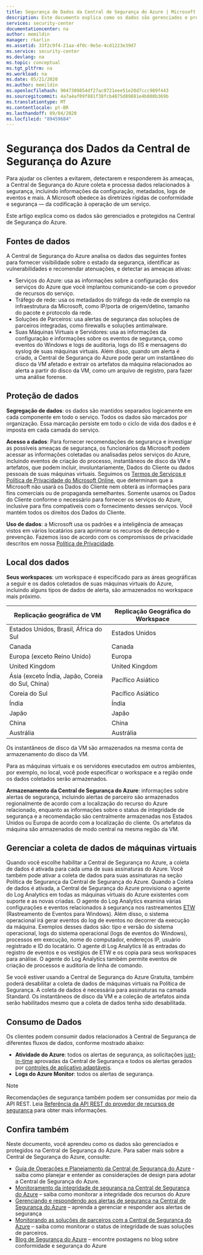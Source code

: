 ```yaml
---
title: Segurança de Dados da Central de Segurança do Azure | Microsoft Docs
description: Este documento explica como os dados são gerenciados e protegidos na Central de Segurança do Azure.
services: security-center
documentationcenter: na
author: memildin
manager: rkarlin
ms.assetid: 33f2c9f4-21aa-4f0c-9e5e-4cd1223e39d7
ms.service: security-center
ms.devlang: na
ms.topic: conceptual
ms.tgt_pltfrm: na
ms.workload: na
ms.date: 05/21/2020
ms.author: memildin
ms.openlocfilehash: 9047309854df27ac0721eee51e20d7ccc989f443
ms.sourcegitcommit: 4a7a4af09f881f38fcb4875d89881e4b808b369b
ms.translationtype: MT
ms.contentlocale: pt-BR
ms.lasthandoff: 09/04/2020
ms.locfileid: "89459684"
---
```

# <a name="azure-security-center-data-security"></a>Segurança dos Dados da Central de Segurança do Azure
Para ajudar os clientes a evitarem, detectarem e responderem às ameaças, a Central de Segurança do Azure coleta e processa dados relacionados à segurança, incluindo informações da configuração, metadados, logs de eventos e mais. A Microsoft obedece às diretrizes rígidas de conformidade e segurança — da codificação à operação de um serviço.

Este artigo explica como os dados são gerenciados e protegidos na Central de Segurança do Azure.

## <a name="data-sources"></a>Fontes de dados
A Central de Segurança do Azure analisa os dados das seguintes fontes para fornecer visibilidade sobre o estado da segurança, identificar as vulnerabilidades e recomendar atenuações, e detectar as ameaças ativas:

- Serviços do Azure: usa as informações sobre a configuração dos serviços do Azure que você implantou comunicando-se com o provedor de recursos do serviço.
- Tráfego de rede: usa os metadados do tráfego da rede de exemplo na infraestrutura da Microsoft, como IP/porta de origem/detino, tamanho do pacote e protocolo da rede.
- Soluções de Parceiros: usa alertas de segurança das soluções de parceiros integradas, como firewalls e soluções antimalware.
- Suas Máquinas Virtuais e Servidores: usa as informações da configuração e informações sobre os eventos de segurança, como eventos do Windows e logs de auditoria, logs do IIS e mensagens do syslog de suas máquinas virtuais. Além disso, quando um alerta é criado, a Central de Segurança do Azure pode gerar um instantâneo do disco da VM afetado e extrair os artefatos da máquina relacionados ao alerta a partir do disco da VM, como um arquivo de registro, para fazer uma análise forense.


## <a name="data-protection"></a>Proteção de dados
**Segregação de dados**: os dados são mantidos separados logicamente em cada componente em todo o serviço. Todos os dados são marcados por organização. Essa marcação persiste em todo o ciclo de vida dos dados e é imposta em cada camada do serviço.

**Acesso a dados**: Para fornecer recomendações de segurança e investigar as possíveis ameaças de segurança, os funcionários da Microsoft podem acessar as informações coletadas ou analisadas pelos serviços do Azure, incluindo eventos de criação do processo, instantâneos de disco da VM e artefatos, que podem incluir, involuntariamente, Dados do Cliente ou dados pessoais de suas máquinas virtuais. Seguimos os [Termos de Serviços e Política de Privacidade do Microsoft Online](https://www.microsoftvolumelicensing.com/DocumentSearch.aspx?Mode=3&DocumentTypeId=31), que determinam que a Microsoft não usará os Dados do Cliente nem obterá as informações para fins comerciais ou de propaganda semelhantes. Somente usamos os Dados do Cliente conforme o necessário para fornecer os serviços do Azure, inclusive para fins compatíveis com o fornecimento desses serviços. Você mantém todos os direitos dos Dados do Cliente.

**Uso de dados**: a Microsoft usa os padrões e a inteligência de ameaças vistos em vários locatários para aprimorar os recursos de detecção e prevenção. Fazemos isso de acordo com os compromissos de privacidade descritos em nossa [Política de Privacidade](https://www.microsoft.com/privacystatement/OnlineServices/Default.aspx).

## <a name="data-location"></a>Local dos dados

**Seus workspaces**: um workspace é especificado para as áreas geográficas a seguir e os dados coletados de suas máquinas virtuais do Azure, incluindo alguns tipos de dados de alerta, são armazenados no workspace mais próximo.

| Replicação geográfica de VM                              | Replicação Geográfica do Workspace |
|-------------------------------------|---------------|
| Estados Unidos, Brasil, África do Sul | Estados Unidos |
| Canada                              | Canada        |
| Europa (exceto Reino Unido)   | Europa        |
| United Kingdom                      | United Kingdom |
| Ásia (exceto Índia, Japão, Coreia do Sul, China)   | Pacífico Asiático  |
| Coreia do Sul                              | Pacífico Asiático  |
| Índia                               | Índia         |
| Japão                               | Japão         |
| China                               | China         |
| Austrália                           | Austrália     |


Os instantâneos de disco da VM são armazenados na mesma conta de armazenamento do disco da VM.

Para as máquinas virtuais e os servidores executados em outros ambientes, por exemplo, no local, você pode especificar o workspace e a região onde os dados coletados serão armazenados.

**Armazenamento da Central de Segurança do Azure**: informações sobre alertas de segurança, incluindo alertas de parceiro são armazenados regionalmente de acordo com a localização do recurso do Azure relacionado, enquanto as informações sobre o status de integridade de segurança e a recomendação são centralmente armazenadas nos Estados Unidos ou Europa de acordo com a localização do cliente. Os artefatos da máquina são armazenados de modo central na mesma região da VM.

## <a name="manage-data-collection-from-virtual-machines"></a>Gerenciar a coleta de dados de máquinas virtuais

Quando você escolhe habilitar a Central de Segurança no Azure, a coleta de dados é ativada para cada uma de suas assinaturas do Azure. Você também pode ativar a coleta de dados para suas assinaturas na seção Política de Segurança da Central de Segurança do Azure. Quando a Coleta de dados é ativada, a Central de Segurança do Azure provisiona o agente do Log Analytics em todas as máquinas virtuais do Azure existentes com suporte e as novas criadas.
O agente do Log Analytics examina várias configurações e eventos relacionados à segurança nos rastreamentos [ETW](https://msdn.microsoft.com/library/windows/desktop/bb968803.aspx) (Rastreamento de Eventos para Windows). Além disso, o sistema operacional irá gerar eventos do log de eventos no decorrer da execução da máquina. Exemplos desses dados são: tipo e versão do sistema operacional, logs do sistema operacional (logs de eventos do Windows), processos em execução, nome do computador, endereços IP, usuário registrado e ID do locatário. O agente di Log Analytics lê as entradas do registro de eventos e os vestígios de ETW e os copia para seus workspaces para análise. O agente do Log Analytics também permite eventos de criação de processos e auditoria de linha de comando.

Se você estiver usando a Central de Segurança do Azure Gratuita, também poderá desabilitar a coleta de dados de máquinas virtuais na Política de Segurança. A coleta de dados é necessária para assinaturas na camada Standard. Os instantâneos de disco da VM e a coleção de artefatos ainda serão habilitados mesmo que a coleta de dados tenha sido desabilitada.

## <a name="data-consumption"></a>Consumo de Dados

Os clientes podem consumir dados relacionados à Central de Segurança de diferentes fluxos de dados, conforme mostrado abaixo:

* **Atividade do Azure**: todos os alertas de segurança, as solicitações [just-in-time](https://docs.microsoft.com/azure/security-center/security-center-just-in-time) aprovadas da Central de Segurança e todos os alertas gerados por [controles de aplicativo adaptáveis](https://docs.microsoft.com/azure/security-center/security-center-adaptive-application).
* **Logs do Azure Monitor**: todos os alertas de segurança.


> [!NOTE]
> Recomendações de segurança também podem ser consumidas por meio da API REST. Leia [Referência da API REST do provedor de recursos de segurança](https://msdn.microsoft.com/library/mt704034(Azure.100).aspx) para obter mais informações.

## <a name="see-also"></a>Confira também
Neste documento, você aprendeu como os dados são gerenciados e protegidos na Central de Segurança do Azure. Para saber mais sobre a Central de Segurança do Azure, consulte:

* [Guia de Operações e Planejamento da Central de Segurança do Azure](security-center-planning-and-operations-guide.md) - saiba como planejar e entender as considerações de design para adotar a Central de Segurança do Azure.
* [Monitoramento da integridade de segurança na Central de Segurança do Azure](security-center-monitoring.md) – saiba como monitorar a integridade dos recursos do Azure
* [Gerenciando e respondendo aos alertas de segurança na Central de Segurança do Azure](security-center-managing-and-responding-alerts.md) – aprenda a gerenciar e responder aos alertas de segurança
* [Monitorando as soluções de parceiros com a Central de Segurança do Azure](security-center-partner-solutions.md) – saiba como monitorar o status de integridade de suas soluções de parceiros.
* [Blog de Segurança do Azure](https://docs.microsoft.com/archive/blogs/azuresecurity/) – encontre postagens no blog sobre conformidade e segurança do Azure
